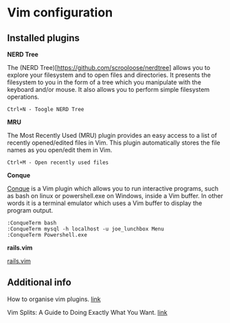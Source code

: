 Vim configuration
============

Installed plugins
------------

**NERD Tree**

The (NERD Tree)[https://github.com/scrooloose/nerdtree] allows you to explore your filesystem and to open files and directories. It presents the filesystem to you in the form of a tree which you manipulate with the keyboard and/or mouse. It also allows you to perform simple filesystem operations.

    Ctrl+N - Toogle NERD Tree

**MRU**

The Most Recently Used (MRU) plugin provides an easy access to a list of 
recently opened/edited files in Vim. This plugin automatically stores the 
file names as you open/edit them in Vim.

    Ctrl+M - Open recently used files

**Conque**

[Conque](http://code.google.com/p/conque/) is a Vim plugin which allows you to run interactive programs, such as bash on linux or powershell.exe on Windows, inside a Vim buffer. In other words it is a terminal emulator which uses a Vim buffer to display the program output.

    :ConqueTerm bash
    :ConqueTerm mysql -h localhost -u joe_lunchbox Menu
    :ConqueTerm Powershell.exe

**rails.vim**

[rails.vim](https://github.com/tpope/vim-rails)

Additional info
------------

How to organise vim plugins. [link](http://linuxlefty.com/tools/favorite-vim-plugins-vi-gvim.html)

Vim Splits: A Guide to Doing Exactly What You Want. [link](http://technotales.wordpress.com/2010/04/29/vim-splits-a-guide-to-doing-exactly-what-you-want)
